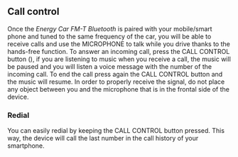## Call control
Once the *Energy Car FM-T Bluetooth* is paired with your mobile/smart phone and tuned to the same frequency of the car, you will be able to receive calls and use the MICROPHONE to talk while you drive thanks to the hands-free function.
To answer an incoming call, press the CALL CONTROL button (), if you are listening to music when you receive a call, the music will be paused and you will listen a voice message with the number of the incoming call.  To end the call press again the CALL CONTROL button and the music will resume. 
In order to properly receive the signal, do not place any object between you and the microphone that is in the frontal side of the device.

### Redial
 You can easily redial by keeping the CALL CONTROL button pressed. This way, the device will call the last number in the call history of your smartphone.
